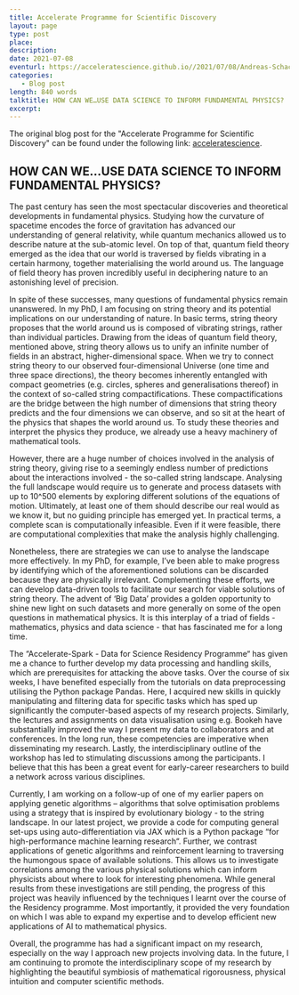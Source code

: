```yaml
---
title: Accelerate Programme for Scientific Discovery
layout: page
type: post
place: 
description: 
date: 2021-07-08
eventurl: https://acceleratescience.github.io//2021/07/08/Andreas-Schachner-ML-for-string-theory
categories: 
   - Blog post
length: 840 words
talktitle: HOW CAN WE…USE DATA SCIENCE TO INFORM FUNDAMENTAL PHYSICS?
excerpt: 
---
```


The original blog post for the "Accelerate Programme for Scientific Discovery" can be found under the following link: [acceleratescience](https://acceleratescience.github.io//2021/07/08/Andreas-Schachner-ML-for-string-theory).


## HOW CAN WE…USE DATA SCIENCE TO INFORM FUNDAMENTAL PHYSICS?

The past century has seen the most spectacular discoveries and theoretical developments in fundamental physics. Studying how the curvature of spacetime encodes the force of gravitation has advanced our understanding of general relativity, while quantum mechanics allowed us to describe nature at the sub-atomic level. On top of that, quantum field theory emerged as the idea that our world is traversed by fields vibrating in a certain harmony, together materialising the world around us. The language of field theory has proven incredibly useful in deciphering nature to an astonishing level of precision.

In spite of these successes, many questions of fundamental physics remain unanswered. In my PhD, I am focusing on string theory and its potential implications on our understanding of nature. In basic terms, string theory proposes that the world around us is composed of vibrating strings, rather than individual particles. Drawing from the ideas of quantum field theory, mentioned above, string theory allows us to unify an infinite number of fields in an abstract, higher-dimensional space. When we try to connect string theory to our observed four-dimensional Universe (one time and three space directions), the theory becomes inherently entangled with compact geometries (e.g. circles, spheres and generalisations thereof) in the context of so-called string compactifications. These compactifications are the bridge between the high number of dimensions that string theory predicts and the four dimensions we can observe, and so sit at the heart of the physics that shapes the world around us. To study these theories and interpret the physics they produce, we already use a heavy machinery of mathematical tools.

However, there are a huge number of choices involved in the analysis of string theory, giving rise to a seemingly endless number of predictions about the interactions involved - the so-called string landscape. Analysing the full landscape would require us to generate and process datasets with up to 10^500 elements by exploring different solutions of the equations of motion. Ultimately, at least one of them should describe our real would as we know it, but no guiding principle has emerged yet. In practical terms, a complete scan is computationally infeasible. Even if it were feasible, there are computational complexities that make the analysis highly challenging.

Nonetheless, there are strategies we can use to analyse the landscape more effectively. In my PhD, for example, I’ve been able to make progress by identifying which of the aforementioned solutions can be discarded because they are physically irrelevant. Complementing these efforts, we can develop data-driven tools to facilitate our search for viable solutions of string theory. The advent of ‘Big Data’ provides a golden opportunity to shine new light on such datasets and more generally on some of the open questions in mathematical physics. It is this interplay of a triad of fields - mathematics, physics and data science - that has fascinated me for a long time.

The “Accelerate-Spark - Data for Science Residency Programme“ has given me a chance to further develop my data processing and handling skills, which are prerequisites for attacking the above tasks. Over the course of six weeks, I have benefited especially from the tutorials on data preprocessing utilising the Python package Pandas. Here, I acquired new skills in quickly manipulating and filtering data for specific tasks which has sped up significantly the computer-based aspects of my research projects. Similarly, the lectures and assignments on data visualisation using e.g. Bookeh have substantially improved the way I present my data to collaborators and at conferences. In the long run, these competencies are imperative when disseminating my research. Lastly, the interdisciplinary outline of the workshop has led to stimulating discussions among the participants. I believe that this has been a great event for early-career researchers to build a network across various disciplines.

Currently, I am working on a follow-up of one of my earlier papers on applying genetic algorithms – algorithms that solve optimisation problems using a strategy that is inspired by evolutionary biology - to the string landscape. In our latest project, we provide a code for computing general set-ups using auto-differentiation via JAX which is a Python package “for high-performance machine learning research“. Further, we contrast applications of genetic algorithms and reinforcement learning to traversing the humongous space of available solutions. This allows us to investigate correlations among the various physical solutions which can inform physicists about where to look for interesting phenomena. While general results from these investigations are still pending, the progress of this project was heavily influenced by the techniques I learnt over the course of the Residency programme. Most importantly, it provided the very foundation on which I was able to expand my expertise and to develop efficient new applications of AI to mathematical physics.

Overall, the programme has had a significant impact on my research, especially on the way I approach new projects involving data. In the future, I am continuing to promote the interdisciplinary scope of my research by highlighting the beautiful symbiosis of mathematical rigorousness, physical intuition and computer scientific methods.



